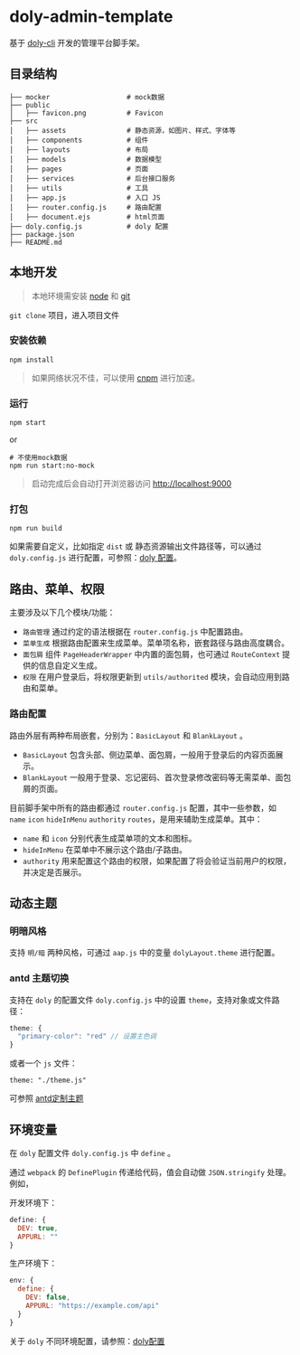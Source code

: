 # doly-admin-template

基于 [doly-cli](https://github.com/doly-dev/doly-cli#readme) 开发的管理平台脚手架。

## 目录结构

```
├── mocker                   # mock数据
├── public
│   ├── favicon.png          # Favicon
├── src
│   ├── assets               # 静态资源，如图片、样式、字体等
│   ├── components           # 组件
│   ├── layouts              # 布局
│   ├── models               # 数据模型
│   ├── pages                # 页面
│   ├── services             # 后台接口服务
│   ├── utils                # 工具
│   ├── app.js               # 入口 JS
│   ├── router.config.js     # 路由配置
│   ├── document.ejs         # html页面
├── doly.config.js           # doly 配置
├── package.json
├── README.md

```

## 本地开发

> 本地环境需安装 [node](http://nodejs.org/) 和 [git](https://git-scm.com/)

`git clone` 项目，进入项目文件

### 安装依赖

```shell
npm install 
```

> 如果网络状况不佳，可以使用 [cnpm](https://cnpmjs.org/) 进行加速。

### 运行

```shell
npm start
```

or 

```shell
# 不使用mock数据
npm run start:no-mock
```

> 启动完成后会自动打开浏览器访问 [http://localhost:9000](http://localhost:9000)

### 打包

```shell
npm run build
```

如果需要自定义，比如指定 `dist` 或 静态资源输出文件路径等，可以通过 `doly.config.js` 进行配置，可参照：[doly 配置](https://github.com/doly-dev/doly-cli#%E9%85%8D%E7%BD%AE)。


## 路由、菜单、权限

主要涉及以下几个模块/功能：

- `路由管理` 通过约定的语法根据在 `router.config.js` 中配置路由。
- `菜单生成` 根据路由配置来生成菜单。菜单项名称，嵌套路径与路由高度耦合。
- `面包屑` 组件 `PageHeaderWrapper` 中内置的面包屑，也可通过 `RouteContext` 提供的信息自定义生成。
- `权限` 在用户登录后，将权限更新到 `utils/authorited` 模块，会自动应用到路由和菜单。

### 路由配置

路由外层有两种布局嵌套，分别为：`BasicLayout` 和 `BlankLayout` 。

- `BasicLayout` 包含头部、侧边菜单、面包屑，一般用于登录后的内容页面展示。
- `BlankLayout` 一般用于登录、忘记密码、首次登录修改密码等无需菜单、面包屑的页面。

目前脚手架中所有的路由都通过 `router.config.js` 配置，其中一些参数，如 `name` `icon` `hideInMenu` `authority` `routes`，是用来辅助生成菜单。其中：

- `name` 和 `icon` 分别代表生成菜单项的文本和图标。
- `hideInMenu` 在菜单中不展示这个路由/子路由。
- `authority` 用来配置这个路由的权限，如果配置了将会验证当前用户的权限，并决定是否展示。

## 动态主题

### 明暗风格

支持 `明/暗` 两种风格，可通过 `aap.js` 中的变量 `dolyLayout.theme` 进行配置。

### antd 主题切换

支持在 `doly` 的配置文件 `doly.config.js` 中的设置 `theme`，支持对象或文件路径：

```javascript
theme: {
  "primary-color": "red" // 设置主色调
}
```

或者一个 `js` 文件：

```
theme: "./theme.js"
```

可参照 [antd定制主题](https://ant.design/docs/react/customize-theme-cn#%E5%9C%A8-Umi-%E9%87%8C%E9%85%8D%E7%BD%AE%E4%B8%BB%E9%A2%98)

## 环境变量

在 `doly` 配置文件 `doly.config.js` 中 `define` 。

通过 `webpack` 的 `DefinePlugin` 传递给代码，值会自动做 `JSON.stringify` 处理。例如，

开发环境下：

```javascript
define: {
  DEV: true,
  APPURL: ""
}
```

生产环境下：

```javascript
env: {
  define: {
    DEV: false,
    APPURL: "https://example.com/api"
  }
}
```

关于 `doly` 不同环境配置，请参照：[doly配置](https://github.com/doly-dev/doly-cli#%E4%B8%8D%E5%90%8C%E7%8E%AF%E5%A2%83%E9%85%8D%E7%BD%AE)


